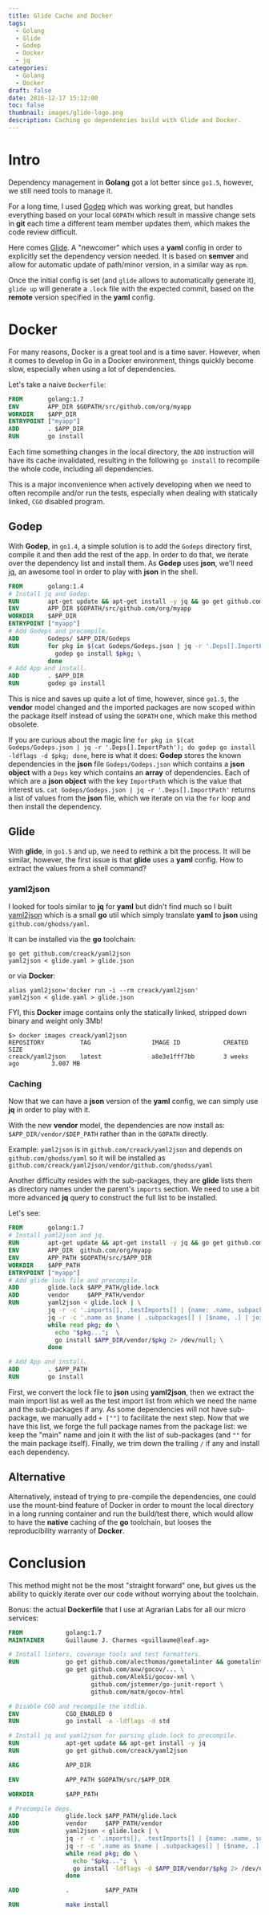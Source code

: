 ```yaml
---
title: Glide Cache and Docker
tags:
  - Golang
  - Glide
  - Godep
  - Docker
  - jq
categories:
  - Golang
  - Docker
draft: false
date: 2016-12-17 15:12:00
toc: false
thumbnail: images/glide-logo.png
description: Caching go dependencies build with Glide and Docker.
---
```


# Intro

Dependency management in **Golang** got a lot better since `go1.5`, however, we still need tools to manage it.

For a long time, I used [Godep](https://github.com/tools/godep) which was working great, but handles everything based on your local `GOPATH` which result in massive change sets in **git** each time a different team member updates them, which makes the code review difficult.

Here comes [Glide](http://glide.sh/). A "newcomer" which uses a **yaml** config in order to explicitly set the dependency version needed. It is based on **semver** and allow for automatic update of path/minor version, in a similar way as `npm`.

Once the initial config is set (and `glide` allows to automatically generate it), `glide up` will generate a `.lock` file with the expected commit, based on the **remote** version specified in the **yaml** config.

# Docker

For many reasons, Docker is a great tool and is a time saver. However, when it comes to develop in Go in a Docker environment, things quickly become slow, especially when using a lot of dependencies.

Let's take a naive `Dockerfile`:

```dockerfile
FROM       golang:1.7
ENV        APP_DIR $GOPATH/src/github.com/org/myapp
WORKDIR    $APP_DIR
ENTRYPOINT ["myapp"]
ADD        . $APP_DIR
RUN        go install
```

Each time something changes in the local directory, the `ADD` instruction will have its cache invalidated, resulting in the following `go install` to recompile the whole code, including all dependencies.

This is a major inconvenience when actively developing when we need to often recompile and/or run the tests, especially when dealing with statically linked, `CGO` disabled program.

## Godep

With **Godep**, in `go1.4`, a simple solution is to add the `Godeps` directory first, compile it and then add the rest of the app. 
In order to do that, we iterate over the dependency list and install them. As **Godep** uses **json**, we'll need [jq](https://stedolan.github.io/jq/), an awesome tool in order to play with **json** in the shell.

```dockerfile
FROM       golang:1.4
# Install jq and Godep.
RUN        apt-get update && apt-get install -y jq && go get github.com/tools/godep
ENV        APP_DIR $GOPATH/src/github.com/org/myapp
WORKDIR    $APP_DIR
ENTRYPOINT ["myapp"]
# Add Godeps and precompile.
ADD        Godeps/ $APP_DIR/Godeps
RUN        for pkg in $(cat Godeps/Godeps.json | jq -r '.Deps[].ImportPath'); do \
             godep go install $pkg; \
           done
# Add App and install.
ADD        . $APP_DIR
RUN        godep go install
```

This is nice and saves up quite a lot of time, however, since `go1.5`, the **vendor** model changed and the imported packages are now scoped within the package itself instead of using the `GOPATH` one, which make this method obsolete.

If you are curious about the magic line `for pkg in $(cat Godeps/Godeps.json | jq -r '.Deps[].ImportPath'); do godep go install -ldflags -d $pkg; done`, here is what it does:
**Godep** stores the known dependencies in the **json** file `Godeps/Godeps.json` which contains a **json object** with a `Deps` key which contains an **array** of dependencies. Each of which are a **json object** with the key `ImportPath` which is the value that interest us.
`cat Godeps/Godeps.json | jq -r '.Deps[].ImportPath'` returns a list of values from the **json** file, which we iterate on via the `for` loop and then install the dependency.

## Glide

With **glide**, in `go1.5` and up, we need to rethink a bit the process. It will be similar, however, the first issue is that **glide** uses a **yaml** config. How to extract the values from a shell command?

### yaml2json

I looked for tools similar to **jq** for **yaml** but didn't find much so I built  [yaml2json](https://github.com/creack/yaml2json) which is a small **go** util which simply translate **yaml** to **json** using `github.com/ghodss/yaml`.

It can be installed via the **go** toolchain:

```shell
go get github.com/creack/yaml2json
yaml2json < glide.yaml > glide.json
```

or via **Docker**:

```shell
alias yaml2json='docker run -i --rm creack/yaml2json'
yaml2json < glide.yaml > glide.json
```

FYI, this **Docker** image contains only the statically linked, stripped down binary and weight only 3Mb!

```shell
$> docker images creack/yaml2json
REPOSITORY          TAG                 IMAGE ID            CREATED             SIZE
creack/yaml2json    latest              a8e3e1fff7bb        3 weeks ago         3.007 MB
```

### Caching

Now that we can have a **json** version of the **yaml** config, we can simply use **jq** in order to play with it.

With the new **vendor** model, the dependencies are now install as: `$APP_DIR/vendor/$DEP_PATH` rather than in the `GOPATH` directly.

Example: `yaml2json` is in `github.com/creack/yaml2json` and depends on `github.com/ghodss/yaml` so it will be installed as `github.com/creack/yaml2json/vendor/github.com/ghodss/yaml`

Another difficulty resides with the sub-packages, they are **glide** lists them as directory names under the parent's `imports` section. We need to use a bit more advanced **jq** query to construct the full list to be installed.

Let's see:

```dockerfile
FROM       golang:1.7
# Install yaml2json and jq.
RUN        apt-get update && apt-get install -y jq && go get github.com/creack/yaml2json
ENV        APP_DIR  github.com/org/myapp
ENV        APP_PATH $GOPATH/src/$APP_DIR
WORKDIR    $APP_PATH
ENTRYPOINT ["myapp"]
# Add glide lock file and precompile.
ADD        glide.lock $APP_PATH/glide.lock
ADD        vendor     $APP_PATH/vendor
RUN        yaml2json < glide.lock | \
           jq -r -c '.imports[], .testImports[] | {name: .name, subpackages: (.subpackages + [""])}' | \
           jq -r -c '.name as $name | .subpackages[] | [$name, .] | join("/")' | sed 's|/$||' | \
           while read pkg; do \
             echo "$pkg...";  \
             go install $APP_DIR/vendor/$pkg 2> /dev/null; \
           done

# Add App and install.
ADD        . $APP_PATH
RUN        go install
```

First, we convert the lock file to **json** using **yaml2json**, then we extract the main import list as well as the test import list from which we need the name and the sub-packages if any.
As some dependencies will not have sub-package, we manually add `+ [""]` to facilitate the next step.
Now that we have this list, we forge the full package names from the package list: we keep the "main" name and join it with the list of sub-packages (and `""` for the main package itself).
Finally, we trim down the trailing `/` if any and install each dependency.

## Alternative

Alternatively, instead of trying to pre-compile the dependencies, one could use the mount-bind feature of Docker in order to mount the local directory in a long running container and run the build/test there, which would allow to have the **native** caching of the **go** toolchain, but looses the reproducibility warranty of **Docker**.

# Conclusion

This method might not be the most "straight forward" one, but gives us the ability to quickly iterate over our code without worrying about the toolchain.

Bonus: the actual **Dockerfile** that I use at Agrarian Labs for all our micro services:

```dockerfile
FROM            golang:1.7
MAINTAINER      Guillaume J. Charmes <guillaume@leaf.ag>

# Install linters, coverage tools and test formatters.
RUN             go get github.com/alecthomas/gometalinter && gometalinter -i && \
                go get github.com/axw/gocov/... \
                       github.com/AlekSi/gocov-xml \
                       github.com/jstemmer/go-junit-report \
                       github.com/matm/gocov-html

# Disable CGO and recompile the stdlib.
ENV             CGO_ENABLED 0
RUN             go install -a -ldflags -d std

# Install jq and yaml2json for parsing glide.lock to precompile.
RUN             apt-get update && apt-get install -y jq
RUN             go get github.com/creack/yaml2json

ARG             APP_DIR

ENV             APP_PATH $GOPATH/src/$APP_DIR

WORKDIR         $APP_PATH

# Precompile deps.
ADD             glide.lock $APP_PATH/glide.lock
ADD             vendor     $APP_PATH/vendor
RUN             yaml2json < glide.lock | \
                jq -r -c '.imports[], .testImports[] | {name: .name, subpackages: (.subpackages + [""])}' | \
                jq -r -c '.name as $name | .subpackages[] | [$name, .] | join("/")' | sed 's|/$||' | \
                while read pkg; do \
                  echo "$pkg...";  \
                  go install -ldflags -d $APP_DIR/vendor/$pkg 2> /dev/null; \
                done

ADD             .          $APP_PATH

RUN             make install
```
